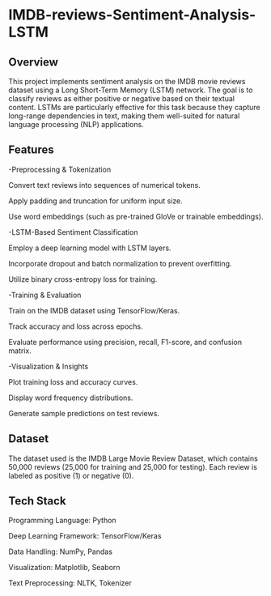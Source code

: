 # IMDB-reviews-Sentiment-Analysis-LSTM
## Overview
This project implements sentiment analysis on the IMDB movie reviews dataset using a Long Short-Term Memory (LSTM) network. The goal is to classify reviews as either positive or negative based on their textual content. LSTMs are particularly effective for this task because they capture long-range dependencies in text, making them well-suited for natural language processing (NLP) applications.

## Features
-Preprocessing & Tokenization

Convert text reviews into sequences of numerical tokens.

Apply padding and truncation for uniform input size.

Use word embeddings (such as pre-trained GloVe or trainable embeddings).

-LSTM-Based Sentiment Classification

Employ a deep learning model with LSTM layers.

Incorporate dropout and batch normalization to prevent overfitting.

Utilize binary cross-entropy loss for training.

-Training & Evaluation

Train on the IMDB dataset using TensorFlow/Keras.

Track accuracy and loss across epochs.

Evaluate performance using precision, recall, F1-score, and confusion matrix.

-Visualization & Insights

Plot training loss and accuracy curves.

Display word frequency distributions.

Generate sample predictions on test reviews.

## Dataset
The dataset used is the IMDB Large Movie Review Dataset, which contains 50,000 reviews (25,000 for training and 25,000 for testing). Each review is labeled as positive (1) or negative (0).

## Tech Stack
Programming Language: Python

Deep Learning Framework: TensorFlow/Keras

Data Handling: NumPy, Pandas

Visualization: Matplotlib, Seaborn

Text Preprocessing: NLTK, Tokenizer
